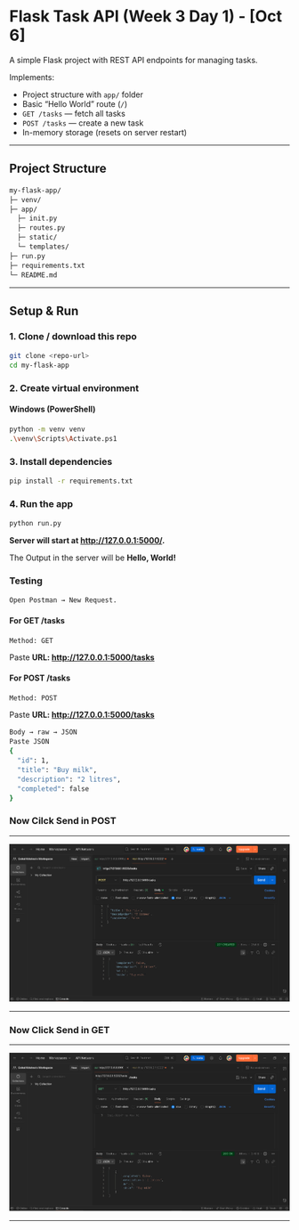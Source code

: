 # Flask Task API (Week 3 Day 1) - [Oct 6]

A simple Flask project with REST API endpoints for managing tasks.

Implements:

- Project structure with `app/` folder
- Basic “Hello World” route (`/`)
- `GET /tasks` — fetch all tasks
- `POST /tasks` — create a new task
- In-memory storage (resets on server restart)

---

## Project Structure

```bash
my-flask-app/
├─ venv/
├─ app/
  ├─ init.py
  ├─ routes.py
  ├─ static/
  └─ templates/
├─ run.py
├─ requirements.txt
└─ README.md
```

---

## Setup & Run

### 1. Clone / download this repo

```bash
git clone <repo-url>
cd my-flask-app
```

### 2. Create virtual environment

#### Windows (PowerShell)

```bash
python -m venv venv
.\venv\Scripts\Activate.ps1
```

### 3. Install dependencies

```bash
pip install -r requirements.txt
```

### 4. Run the app

```bash
python run.py
```

**Server will start at <http://127.0.0.1:5000/>.**

The Output in the server will be **Hello, World!**

### Testing

```bash
Open Postman → New Request.
```

#### For GET /tasks

```bash
Method: GET
```

Paste **URL: <http://127.0.0.1:5000/tasks>**

#### For POST /tasks

```bash
Method: POST
```

Paste **URL: <http://127.0.0.1:5000/tasks>**

```bash
Body → raw → JSON
Paste JSON
{
  "id": 1,
  "title": "Buy milk",
  "description": "2 litres",
  "completed": false
}
```

### **Now Cilck Send in POST**

 ---
![Screenshot1](./Image/img1.PNG)

---

### **Now Click Send in GET**

---
![Screenshot1](./Image/img2.PNG)

---
